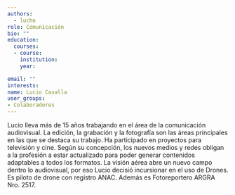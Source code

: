 ```yaml
---
authors:
  - lucho
role: Comunicación
bio: ""
education:
  courses:
  - course: 
    institution: 
    year: 

email: ""
interests:
name: Lucio Casalla
user_groups:
- Colaboradores
---
```


Lucio lleva más de 15 años trabajando en el área de la comunicación audiovisual. La edición, la grabación y la fotografía son las áreas principales en las que se destaca su trabajo. Ha participado en proyectos para televisión y cine. 
Según su concepción, los nuevos medios y redes obligan a la profesión a estar actualizado para poder generar contenidos adaptables a todos los formatos. 
La visión aérea abre un nuevo campo dentro lo audiovisual, por eso Lucio decisió incursionar en el uso de Drones. Es piloto de drone con registro ANAC. Además es Fotoreportero ARGRA Nro. 2517.
